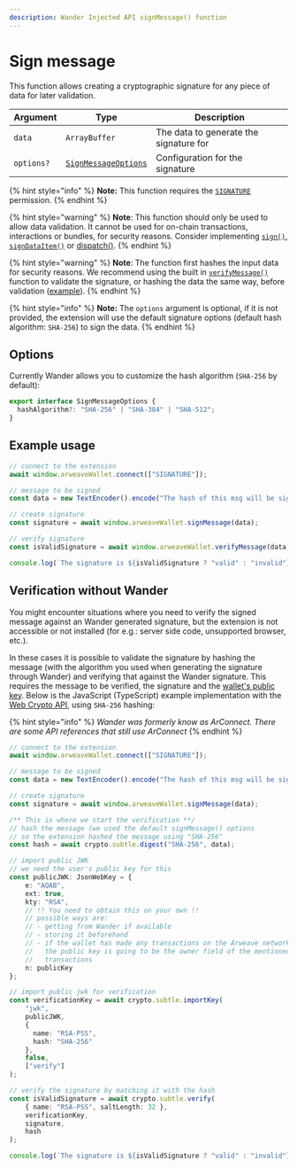 ```yaml
---
description: Wander Injected API signMessage() function
---
```


# Sign message

This function allows creating a cryptographic signature for any piece of data for later validation.

| Argument   | Type                                            | Description                            |
| ---------- | ----------------------------------------------- | -------------------------------------- |
| `data`     | `ArrayBuffer`                                   | The data to generate the signature for |
| `options?` | [`SignMessageOptions`](sign-message.md#options) | Configuration for the signature        |

{% hint style="info" %}
**Note:** This function requires the [`SIGNATURE`](connect.md#permissions) permission.
{% endhint %}

{% hint style="warning" %}
**Note**: This function should only be used to allow data validation. It cannot be used for on-chain transactions, interactions or bundles, for security reasons. Consider implementing [`sign()`](sign.md), [`signDataItem()`](sign-dataitem.md) or [dispatch()](dispatch.md).
{% endhint %}

{% hint style="warning" %}
**Note**: The function first hashes the input data for security reasons. We recommend using the built in [`verifyMessage()`](verify-message.md) function to validate the signature, or hashing the data the same way, before validation ([example](sign-message.md#verification-without-arconnect)).
{% endhint %}

{% hint style="info" %}
**Note:** The `options` argument is optional, if it is not provided, the extension will use the default signature options (default hash algorithm: `SHA-256`) to sign the data.
{% endhint %}

## Options

Currently Wander allows you to customize the hash algorithm (`SHA-256` by default):

```typescript
export interface SignMessageOptions {
  hashAlgorithm?: "SHA-256" | "SHA-384" | "SHA-512";
}
```

## Example usage

```ts
// connect to the extension
await window.arweaveWallet.connect(["SIGNATURE"]);

// message to be signed
const data = new TextEncoder().encode("The hash of this msg will be signed.");

// create signature
const signature = await window.arweaveWallet.signMessage(data);

// verify signature
const isValidSignature = await window.arweaveWallet.verifyMessage(data, signature);

console.log(`The signature is ${isValidSignature ? "valid" : "invalid"}`);
```

## Verification without Wander

You might encounter situations where you need to verify the signed message against an Wander generated signature, but the extension is not accessible or not installed (for e.g.: server side code, unsupported browser, etc.).

In these cases it is possible to validate the signature by hashing the message (with the algorithm you used when generating the signature through Wander) and verifying that against the Wander signature. This requires the message to be verified, the signature and the [wallet's public key](get-active-public-key.md). Below is the JavaScript (TypeScript) example implementation with the [Web Crypto API](https://developer.mozilla.org/en-US/docs/Web/API/Web_Crypto_API), using `SHA-256` hashing:

{% hint style="info" %}
_Wander was formerly know as ArConnect.  There are some API references that still use ArConnect_
{% endhint %}

```typescript
// connect to the extension
await window.arweaveWallet.connect(["SIGNATURE"]);

// message to be signed
const data = new TextEncoder().encode("The hash of this msg will be signed.");

// create signature
const signature = await window.arweaveWallet.signMessage(data);

/** This is where we start the verification **/
// hash the message (we used the default signMessage() options
// so the extension hashed the message using "SHA-256"
const hash = await crypto.subtle.digest("SHA-256", data);

// import public JWK
// we need the user's public key for this
const publicJWK: JsonWebKey = {
    e: "AQAB",
    ext: true,
    kty: "RSA",
    // !! You need to obtain this on your own !!
    // possible ways are: 
    // - getting from Wander if available
    // - storing it beforehand
    // - if the wallet has made any transactions on the Arweave network
    //   the public key is going to be the owner field of the mentioned
    //   transactions
    n: publicKey
};

// import public jwk for verification
const verificationKey = await crypto.subtle.importKey(
    "jwk",
    publicJWK,
    {
      name: "RSA-PSS",
      hash: "SHA-256"
    },
    false,
    ["verify"]
);

// verify the signature by matching it with the hash
const isValidSignature = await crypto.subtle.verify(
    { name: "RSA-PSS", saltLength: 32 },
    verificationKey,
    signature,
    hash
);

console.log(`The signature is ${isValidSignature ? "valid" : "invalid"}`);
```
